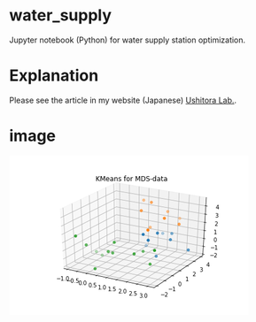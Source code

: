 # water_supply
Jupyter notebook (Python) for water supply station optimization.

# Explanation
Please see the article in my website (Japanese) [Ushitora Lab.](https://ushitora.net/archives/2022).

# image
![final result](mds_data_km_3d.png)